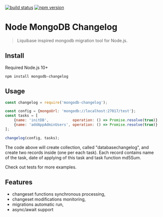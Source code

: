 [![build status](https://img.shields.io/travis/malykhinvi/node-mongodb-changelog.svg?style=flat-square)](https://travis-ci.org/malykhinvi/node-mongodb-changelog)
[![npm version](https://img.shields.io/npm/v/mongodb-changelog.svg?style=flat-square)](https://www.npmjs.com/package/mongodb-changelog)

# Node MongoDB Changelog

> Liquibase inspired mongodb migration tool for Node.js.

## Install
Required Node.js 10+

```npm install mongodb-changelog```

## Usage
```javascript
const changelog = require('mongodb-changelog');

const config = {mongoUrl: 'mongodb://localhost:27017/test'};
const tasks = [
    {name: 'initDB',           operation: () => Promise.resolve(true)},
    {name: 'addAppAdminUsers', operation: () => Promise.resolve(true)}
];

changelog(config, tasks);

```
The code above will create collection, called "databasechangelog", and create two records inside (one per each task).
Each record contains name of the task, date of applying of this task and task function md5Sum.

Check out tests for more examples.

## Features
- changeset functions synchronous processing,
- changeset modifications monitoring,
- migrations automatic run,
- async/await support

